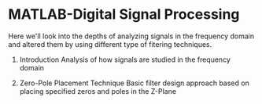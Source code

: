 # MATLAB-Digital Signal Processing

Here we'll look into the depths of analyzing signals in the frequency domain and altered them by using different type of fitering techniques.

1. Introduction
Analysis of how signals are studied in the frequency domain

2. Zero-Pole Placement Technique
Basic filter design approach based on placing specified zeros and poles in the Z-Plane
